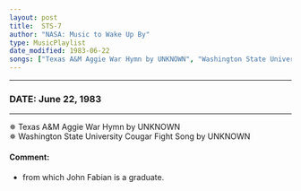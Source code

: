 ```yaml
---
layout: post
title:  STS-7
author: "NASA: Music to Wake Up By"
type: MusicPlaylist
date_modified: 1983-06-22
songs: ["Texas A&M Aggie War Hymn by UNKNOWN", "Washington State University Cougar Fight Song by UNKNOWN"]
---
```


----
### DATE: June 22, 1983
----
✵ Texas A&M Aggie War Hymn by UNKNOWN  &nbsp;<br />
✵ Washington State University Cougar Fight Song by UNKNOWN

#### Comment:
* from which John Fabian is a graduate.



<br/>
<center>
	<a target="_blank"
	   href="https://twitter.com/intent/tweet?hashtags=Space,NASA,Playlist,NASAWakeupCalls,SpaceProgram&text={{ page.author}}, '{{ page.songs.first }}' {{ page.title }}, {{ page.date | date: '%B %d, %Y' }}. {{ site.url }}{{ page.url }} @nasawakeupcalls">
	   <i class="fab fa-twitter" alt="Tweet this page" style="font-size: 1.3em;"></i>
	</a>
	&nbsp; 	<i class="fas fa-user-astronaut" style="font-size: 1.5em;"></i> &nbsp;
    <a type="amzn" search="'Texas A&M Aggie War Hymn by UNKNOWN' or 'Washington State University Cougar Fight Song by UNKNOWN'" category="popular music">
        <i class="fab fa-amazon" style="font-size: 1.3em;"></i>
    </a>
</center>
